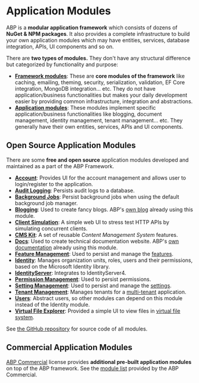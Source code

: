 # Application Modules

ABP is a **modular application framework** which consists of dozens of **NuGet & NPM packages**. It also provides a complete infrastructure to build your own application modules which may have entities, services, database integration, APIs, UI components and so on.

There are **two types of modules.** They don't have any structural difference but categorized by functionality and purpose:

* [**Framework modules**](https://github.com/abpframework/abp/tree/master/framework/src): These are **core modules of the framework** like caching, emailing, theming, security, serialization, validation, EF Core integration, MongoDB integration... etc. They do not have application/business functionalities but makes your daily development easier by providing common infrastructure, integration and abstractions.
* [**Application modules**](https://github.com/abpframework/abp/tree/master/modules): These modules implement specific application/business functionalities like blogging, document management, identity management, tenant management... etc. They generally have their own entities, services, APIs and UI components.

## Open Source Application Modules

There are some **free and open source** application modules developed and maintained as a part of the ABP Framework.

* [**Account**](Account.md): Provides UI for the account management and allows user to login/register to the application.
* [**Audit Logging**](Audit-Logging.md): Persists audit logs to a database.
* [**Background Jobs**](Background-Jobs.md): Persist background jobs when using the default background job manager.
* [**Blogging**](Blogging.md): Used to create fancy blogs. ABP's [own blog](https://blog.abp.io/) already using this module.
* [**Client Simulation**](Client-Simulation.md): A simple web UI to stress test HTTP APIs by simulating concurrent clients.
* [**CMS Kit**](Cms-Kit.md): A set of reusable *Content Management System* features.
* [**Docs**](Docs.md): Used to create technical documentation website. ABP's [own documentation](https://docs.abp.io) already using this module.
* [**Feature Management**](Feature-Management.md): Used to persist and manage the [features](../Features.md).
* **[Identity](Identity.md)**: Manages organization units, roles, users and their permissions, based on the Microsoft Identity library.
* [**IdentityServer**](IdentityServer.md): Integrates to IdentityServer4.
* [**Permission Management**](Permission-Management.md): Used to persist permissions.
* **[Setting Management](Setting-Management.md)**: Used to persist and manage the [settings](../Settings.md).
* [**Tenant Management**](Tenant-Management.md): Manages tenants for a [multi-tenant](../Multi-Tenancy.md) application.
* [**Users**](Users.md): Abstract users, so other modules can depend on this module instead of the Identity module.
* [**Virtual File Explorer**](Virtual-File-Explorer.md): Provided a simple UI to view files in [virtual file system](../Virtual-File-System.md).

See [the GitHub repository](https://github.com/abpframework/abp/tree/master/modules) for source code of all modules.

## Commercial Application Modules

[ABP Commercial](https://commercial.abp.io/) license provides **additional pre-built application modules** on top of the ABP framework. See the [module list](https://commercial.abp.io/modules) provided by the ABP Commercial.